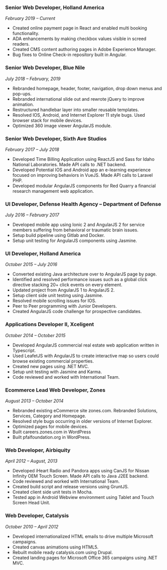 <div class="resume-card">

### Senior Web Developer, Holland America

_February 2019 – Current_

- Created online payment page in React and enabled multi booking functionality.
- ADA enhancements by making checkbox values visible in screed readers.
- Created CMS content authoring pages in Adobe Experience Manager.
- Bug fixes to Online Check-in repository built in Angular.

</div>

<div class="resume-card">

### Senior Web Developer, Blue Nile

_July 2018 – February, 2019_

- Rebranded homepage, header, footer, navigation, drop down menus and pop-ups.
- Rebranded international slide out and rewrote jQuery to improve animation.
- Restructured handlebar layer into smaller reusable templates.
- Resolved IOS, Android, and Internet Explorer 11 style bugs. Used browser stack for mobile devices.
- Optimized 360 image viewer AngularJS module.

</div>

<div class="resume-card">

### Senior Web Developer, Sixth Ave Studios

_February 2017 – July 2018_

- Developed Time Billing Application using ReactJS and Sass for Idaho National Laboratories. Made API calls to .NET backend.
- Developed Potential IOS and Android app an e-learning experience focused on improving behaviors in VueJS. Made API calls to Laravel PHP.
- Developed modular AngularJS components for Red Quarry a financial research management web application.

</div>

<div class="resume-card">

### UI Developer, Defense Health Agency – Department of Defense

_July 2016 – February 2017_

- Developed mobile app using Ionic 2 and AngularJS 2 for service members suffering from behavioral or traumatic brain issues.
- Setup build pipeline using Gitlab and Docker.
- Setup unit testing for AngularJS components using Jasmine.

</div>

<div class="resume-card">

### UI Developer, Holland America

_October 2015 – July 2016_

- Converted existing Java architecture over to AngularJS page by page.
- Identified and resolved performance issues such as a global click directive stacking 20+ click events on every element.
- Updated project from AngularJS 1 to AngularJS 2.
- Setup client side unit testing using Jasmine.
- Resolved mobile scrolling issues for IOS.
- Peer to Peer programming with Junior Developers.
- Created AngularJS code challenge for prospective candidates.

</div>

<div class="resume-card">

### Applications Developer II, Xceligent

_October 2014 – October 2015_

- Developed AngularJS commercial real estate web application written in Typescript.
- Used LeafetJS with AngularJS to create interactive map so users could browse existing commercial properties.
- Created new pages using .NET MVC.
- Setup unit testing with Jasmine and Karma.
- Code reviewed and worked with International Team.

</div>

<div class="resume-card">

### Ecommerce Lead Web Developer, Zones

_August 2013 – October 2014_

- Rebranded existing eCommerce site zones.com. Rebranded Solutions, Services, Category and Homepage.
- Resolved style bugs occurring in older versions of Internet Explorer.
- Optimized pages for mobile devices.
- Built careers.zones.com in WordPress
- Built pfalfoundation.org in WordPress.

</div>

<div class="resume-card">

### Web Developer, Airbiquity

_April 2012 – August, 2013_

- Developed iHeart Radio and Pandora apps using CanJS for Nissan Infinity OEM Touch Screen. Made API calls to Java J2EE backend.
- Code reviewed and worked with International Team.
- Created build script and release versions using GruntJS.
- Created client side unit tests in Mocha.
- Tested app in Android Webview environment using Tablet and Touch Screen Head Unit.

</div>

<div class="resume-card">

### Web Developer, Catalysis

_October 2010 – April 2012_

- Developed internationalized HTML emails to drive multiple Microsoft campaigns.
- Created canvas animations using HTML5.
- Rebuilt mobile ready catalysis.com using Drupal.
- Created landing pages for Microsoft Office 365 campaigns using .NET MVC.

</div>
